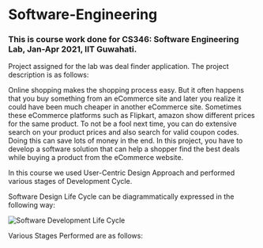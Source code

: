 # Software-Engineering

### This is course work done for CS346: Software Engineering Lab, Jan-Apr 2021, IIT Guwahati.

Project assigned for the lab was deal finder application. The project description is as follows:

Online shopping makes the shopping process easy. But it often happens that you buy something from an eCommerce site and later you realize it could
have been much cheaper in another eCommerce site. Sometimes these eCommerce platforms such as Flipkart, amazon show different prices for the same product. 
To not be a fool next time, you can do extensive search on
your product prices and also search for valid coupon codes. Doing this can save lots of money in the end. In this project, you have to develop a software solution that can help a shopper find the best deals
while buying a product from the eCommerce website.

In this course we used User-Centric Design Approach and performed various stages of Development Cycle. 

Software Design Life Cycle can be diagrammatically expressed in the following way:

![Software Development Life Cycle]()

Various Stages Performed are as follows:


